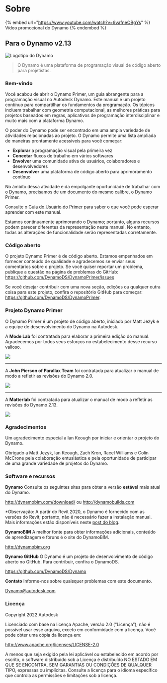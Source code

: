 # Sobre

{% embed url="https://www.youtube.com/watch?v=9vafneOBgYs" %} Vídeo promocional do Dynamo {% endembed %}

## Para o Dynamo v2.13

![Logotipo do Dynamo](images/dynamo\_logo\_dark-trim.jpg)

> O Dynamo é uma plataforma de programação visual de código aberto para projetistas.

### Bem-vindo

Você acabou de abrir o Dynamo Primer, um guia abrangente para a programação visual no Autodesk Dynamo. Este manual é um projeto contínuo para compartilhar os fundamentos da programação. Os tópicos incluem trabalhar com geometria computacional, as melhores práticas para projetos baseados em regras, aplicativos de programação interdisciplinar e muito mais com a plataforma Dynamo.

O poder do Dynamo pode ser encontrado em uma ampla variedade de atividades relacionadas ao projeto. O Dynamo permite uma lista ampliada de maneiras prontamente acessíveis para você começar:

* **Explorar** a programação visual pela primeira vez
* **Conectar** fluxos de trabalho em vários softwares
* **Envolver** uma comunidade ativa de usuários, colaboradores e desenvolvedores
* **Desenvolver** uma plataforma de código aberto para aprimoramento contínuo

No âmbito dessa atividade e da empolgante oportunidade de trabalhar com o Dynamo, precisamos de um documento do mesmo calibre, o Dynamo Primer.

Consulte o [Guia do Usuário do Primer](1\_introduction/2-primer-user-guide-dynamo-community-and-platform.md) para saber o que você pode esperar aprender com este manual.

Estamos continuamente aprimorando o Dynamo; portanto, alguns recursos podem parecer diferentes da representação neste manual. No entanto, todas as alterações de funcionalidade serão representadas corretamente.

### Código aberto

O projeto Dynamo Primer é de código aberto. Estamos empenhados em fornecer conteúdo de qualidade e agradecemos se enviar seus comentários sobre o projeto. Se você quiser reportar um problema, publique a questão na página de problemas do GitHub: https://github.com/DynamoDS/DynamoPrimer/issues

Se você desejar contribuir com uma nova seção, edições ou qualquer outra coisa para este projeto, confira o repositório GitHub para começar: https://github.com/DynamoDS/DynamoPrimer.

### Projeto Dynamo Primer

O Dynamo Primer é um projeto de código aberto, iniciado por Matt Jezyk e a equipe de desenvolvimento do Dynamo na Autodesk.

A **Mode Lab** foi contratada para elaborar a primeira edição do manual. Agradecemos por todos seus esforços no estabelecimento desse recurso valioso.

![](images/MODELAB\_Logo.png)

***

A **John Pierson of Parallax Team** foi contratada para atualizar o manual de modo a refletir as revisões do Dynamo 2.0.

![](images/PRLX\_Logo.jpg)

***

A **Matterlab** foi contratada para atualizar o manual de modo a refletir as revisões do Dynamo 2.13.

![](images/matterlab\_final-07.jpg)

### Agradecimentos

Um agradecimento especial a Ian Keough por iniciar e orientar o projeto do Dynamo.

Obrigado a Matt Jezyk, Ian Keough, Zach Kron, Racel Williams e Colin McCrone pela colaboração entusiástica e pela oportunidade de participar de uma grande variedade de projetos do Dynamo.

### Software e recursos

**Dynamo** Consulte os seguintes sites para obter a versão **estável** mais atual do Dynamo.

http://dynamobim.com/download/ ou http://dynamobuilds.com

*Observação: A partir do Revit 2020, o Dynamo é fornecido com as versões do Revit; portanto, não é necessário fazer a instalação manual. Mais informações estão disponíveis neste [post do blog](https://dynamobim.org/dynamo-core-2-1-release/).

**DynamoBIM** A melhor fonte para obter informações adicionais, conteúdo de aprendizagem e fóruns é o site do DynamoBIM.

http://dynamobim.org

**Dynamo GitHub** O Dynamo é um projeto de desenvolvimento de código aberto no GitHub. Para contribuir, confira o DynamoDS.

https://github.com/DynamoDS/Dynamo

**Contato** Informe-nos sobre quaisquer problemas com este documento.

Dynamo@autodesk.com

### Licença

Copyright 2022 Autodesk

Licenciado com base na licença Apache, versão 2.0 (“Licença”); não é possível usar esse arquivo, exceto em conformidade com a licença. Você pode obter uma cópia da licença em:

http://www.apache.org/licenses/LICENSE-2.0

A menos que seja exigido pela lei aplicável ou estabelecido em acordo por escrito, o software distribuído sob a Licença é distribuído NO ESTADO EM QUE SE ENCONTRA, SEM GARANTIAS OU CONDIÇÕES DE QUALQUER TIPO, expressas ou implícitas. Consulte a licença para o idioma específico que controla as permissões e limitações sob a licença.
